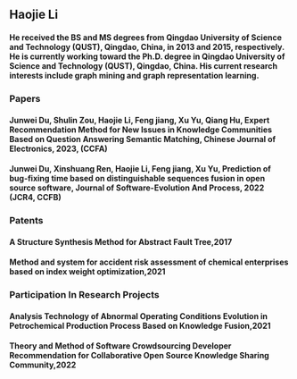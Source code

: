 
## Haojie Li
#### He received the BS and MS degrees from Qingdao University of Science and Technology (QUST), Qingdao, China, in 2013 and 2015, respectively.  He is currently working toward the Ph.D. degree in Qingdao University of Science and Technology (QUST), Qingdao, China.  His current research interests include graph mining and graph representation learning.

### Papers
####	Junwei Du, Shulin Zou, Haojie Li, Feng jiang, Xu Yu, Qiang Hu, Expert Recommendation Method for New Issues in Knowledge Communities Based on Question Answering Semantic Matching, Chinese Journal of Electronics, 2023, (CCFA) 
####	Junwei Du, Xinshuang Ren, Haojie Li, Feng jiang, Xu Yu, Prediction of bug-fixing time based on distinguishable sequences fusion in open source software, Journal of Software-Evolution And Process, 2022 (JCR4, CCFB)



### Patents
#### A Structure Synthesis Method for Abstract Fault Tree,2017
#### Method and system for accident risk assessment of chemical enterprises based on index weight optimization,2021

### Participation In Research Projects
#### Analysis Technology of Abnormal Operating Conditions Evolution in Petrochemical Production Process Based on Knowledge Fusion,2021
#### Theory and Method of Software Crowdsourcing Developer Recommendation for Collaborative Open Source Knowledge Sharing Community,2022
